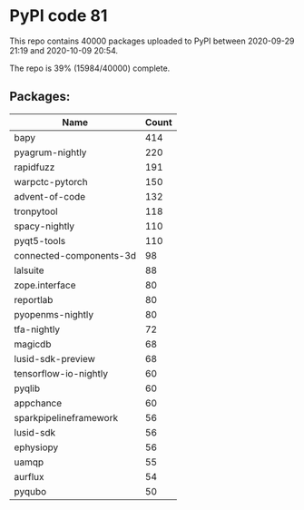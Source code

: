 # PyPI code 81

This repo contains 40000 packages uploaded to PyPI between 
2020-09-29 21:19 and 2020-10-09 20:54.

The repo is 39% (15984/40000) complete.

## Packages:

| Name  | Count |
| ----- | ----- |
| bapy | 414 |
| pyagrum-nightly | 220 |
| rapidfuzz | 191 |
| warpctc-pytorch | 150 |
| advent-of-code | 132 |
| tronpytool | 118 |
| spacy-nightly | 110 |
| pyqt5-tools | 110 |
| connected-components-3d | 98 |
| lalsuite | 88 |
| zope.interface | 80 |
| reportlab | 80 |
| pyopenms-nightly | 80 |
| tfa-nightly | 72 |
| magicdb | 68 |
| lusid-sdk-preview | 68 |
| tensorflow-io-nightly | 60 |
| pyqlib | 60 |
| appchance | 60 |
| sparkpipelineframework | 56 |
| lusid-sdk | 56 |
| ephysiopy | 56 |
| uamqp | 55 |
| aurflux | 54 |
| pyqubo | 50 |


